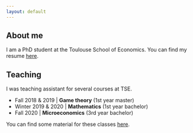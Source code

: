 ```yaml
---
layout: default
---
```


## About me

I am a PhD student at the Toulouse School of Economics. You can find my resume [here](assets/images/CV_AJacquet.pdf).


## Teaching

I was teaching assistant for several courses at TSE.

- Fall 2018 & 2019 \| **Game theory** (1st year master)
- Winter 2019 & 2020 \| **Mathematics** (1st year bachelor)
- Fall 2020 \| **Microeconomics** (3rd year bachelor)

You can find some material for these classes [here](pages/teaching.html).

